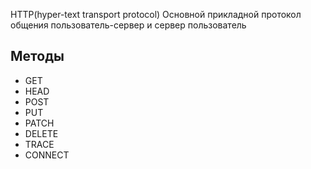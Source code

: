 HTTP(hyper-text transport protocol)
Основной прикладной протокол общения пользователь-сервер и сервер пользователь
## Методы
- GET
- HEAD
- POST
- PUT
- PATCH
- DELETE
- TRACE
- CONNECT